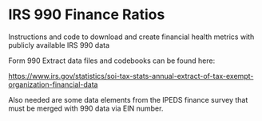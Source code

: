 # IRS 990 Finance Ratios

Instructions and code to download and create financial health metrics with publicly available IRS 990 data

Form 990 Extract data files and codebooks can be found here:

https://www.irs.gov/statistics/soi-tax-stats-annual-extract-of-tax-exempt-organization-financial-data

Also needed are some data elements from the IPEDS finance survey that must be merged with 990 data via EIN number.
